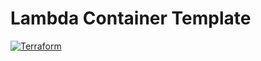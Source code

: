# Lambda Container Template

[![Terraform](https://github.com/Trujillo94/lambda-container-template/actions/workflows/main.yml/badge.svg)](https://github.com/Trujillo94/lambda-container-template/actions/workflows/main.yml)
